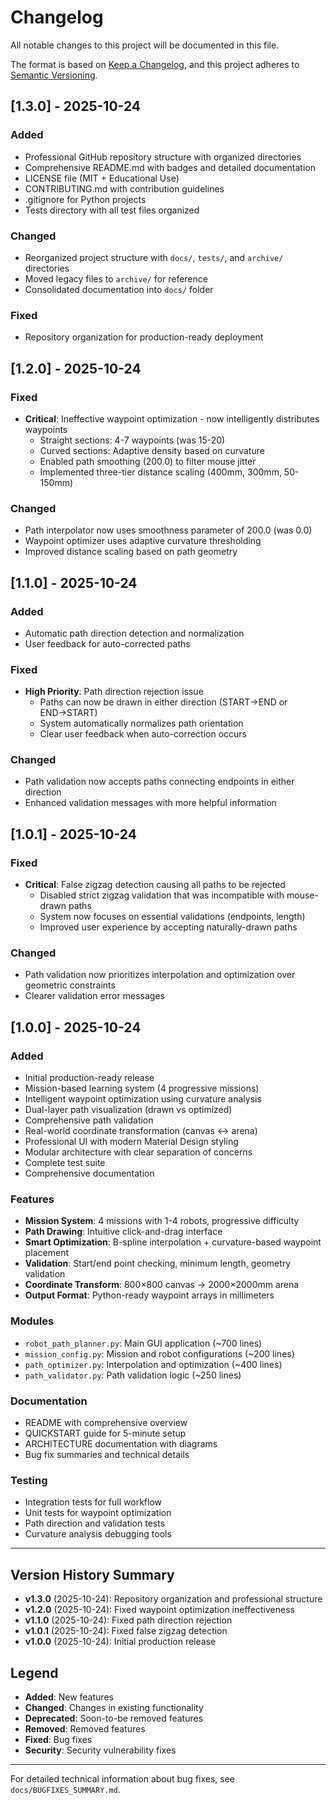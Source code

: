 # Changelog

All notable changes to this project will be documented in this file.

The format is based on [Keep a Changelog](https://keepachangelog.com/en/1.0.0/),
and this project adheres to [Semantic Versioning](https://semver.org/spec/v2.0.0.html).

## [1.3.0] - 2025-10-24

### Added
- Professional GitHub repository structure with organized directories
- Comprehensive README.md with badges and detailed documentation
- LICENSE file (MIT + Educational Use)
- CONTRIBUTING.md with contribution guidelines
- .gitignore for Python projects
- Tests directory with all test files organized

### Changed
- Reorganized project structure with `docs/`, `tests/`, and `archive/` directories
- Moved legacy files to `archive/` for reference
- Consolidated documentation into `docs/` folder

### Fixed
- Repository organization for production-ready deployment

## [1.2.0] - 2025-10-24

### Fixed
- **Critical**: Ineffective waypoint optimization - now intelligently distributes waypoints
  - Straight sections: 4-7 waypoints (was 15-20)
  - Curved sections: Adaptive density based on curvature
  - Enabled path smoothing (200.0) to filter mouse jitter
  - Implemented three-tier distance scaling (400mm, 300mm, 50-150mm)

### Changed
- Path interpolator now uses smoothness parameter of 200.0 (was 0.0)
- Waypoint optimizer uses adaptive curvature thresholding
- Improved distance scaling based on path geometry

## [1.1.0] - 2025-10-24

### Added
- Automatic path direction detection and normalization
- User feedback for auto-corrected paths

### Fixed
- **High Priority**: Path direction rejection issue
  - Paths can now be drawn in either direction (START→END or END→START)
  - System automatically normalizes path orientation
  - Clear user feedback when auto-correction occurs

### Changed
- Path validation now accepts paths connecting endpoints in either direction
- Enhanced validation messages with more helpful information

## [1.0.1] - 2025-10-24

### Fixed
- **Critical**: False zigzag detection causing all paths to be rejected
  - Disabled strict zigzag validation that was incompatible with mouse-drawn paths
  - System now focuses on essential validations (endpoints, length)
  - Improved user experience by accepting naturally-drawn paths

### Changed
- Path validation now prioritizes interpolation and optimization over geometric constraints
- Clearer validation error messages

## [1.0.0] - 2025-10-24

### Added
- Initial production-ready release
- Mission-based learning system (4 progressive missions)
- Intelligent waypoint optimization using curvature analysis
- Dual-layer path visualization (drawn vs optimized)
- Comprehensive path validation
- Real-world coordinate transformation (canvas ↔ arena)
- Professional UI with modern Material Design styling
- Modular architecture with clear separation of concerns
- Complete test suite
- Comprehensive documentation

### Features
- **Mission System**: 4 missions with 1-4 robots, progressive difficulty
- **Path Drawing**: Intuitive click-and-drag interface
- **Smart Optimization**: B-spline interpolation + curvature-based waypoint placement
- **Validation**: Start/end point checking, minimum length, geometry validation
- **Coordinate Transform**: 800×800 canvas → 2000×2000mm arena
- **Output Format**: Python-ready waypoint arrays in millimeters

### Modules
- `robot_path_planner.py`: Main GUI application (~700 lines)
- `mission_config.py`: Mission and robot configurations (~200 lines)
- `path_optimizer.py`: Interpolation and optimization (~400 lines)
- `path_validator.py`: Path validation logic (~250 lines)

### Documentation
- README with comprehensive overview
- QUICKSTART guide for 5-minute setup
- ARCHITECTURE documentation with diagrams
- Bug fix summaries and technical details

### Testing
- Integration tests for full workflow
- Unit tests for waypoint optimization
- Path direction and validation tests
- Curvature analysis debugging tools

---

## Version History Summary

- **v1.3.0** (2025-10-24): Repository organization and professional structure
- **v1.2.0** (2025-10-24): Fixed waypoint optimization ineffectiveness
- **v1.1.0** (2025-10-24): Fixed path direction rejection
- **v1.0.1** (2025-10-24): Fixed false zigzag detection
- **v1.0.0** (2025-10-24): Initial production release

## Legend

- **Added**: New features
- **Changed**: Changes in existing functionality
- **Deprecated**: Soon-to-be removed features
- **Removed**: Removed features
- **Fixed**: Bug fixes
- **Security**: Security vulnerability fixes

---

For detailed technical information about bug fixes, see `docs/BUGFIXES_SUMMARY.md`.
